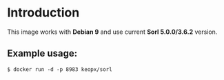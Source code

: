 # Introduction #

This image works with **Debian 9** and use current **Sorl 5.0.0/3.6.2** version.

## Example usage: ##

`$ docker run -d -p 8983 keopx/sorl`

